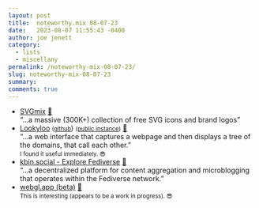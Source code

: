 ```yaml
---
layout: post
title:  noteworthy.mix 08-07-23
date:   2023-08-07 11:55:43 -0400
author: joe jenett
category:
  - lists
  - miscellany
permalink: /noteworthy-mix-08-07-23/
slug: noteworthy-mix-08-07-23
summary: 
comments: true
---
```

<ul class="links">
	<li><a title="Free SVG logos &amp; icons download | SVGmix" href="https://svgmix.com/">SVGmix</a> <a href="https://pinboard.in/u:locuna">📌</a><br>“...a massive (300K+) collection of free SVG icons and brand logos”</li>
	<li><a title="Lookyloo" href="https://www.lookyloo.eu/docs/main/">Lookyloo</a> <small>(<a href="https://github.com/Lookyloo/lookyloo">github</a></small>) <small>(<a href="https://lookyloo.circl.lu/">public instance</a>)</small> <a href="https://pinboard.in/u:tdjones">📌</a><br>“...a web interface that captures a webpage and then displays a tree of the domains, that call each other.”<br><small>I found it useful immediately. 😎</small></li>
	<li><a title="kbin.social - Explore Fediverse" href="https://kbin.social/">kbin.social - Explore Fediverse</a> <a href="https://pinboard.in/u:paparomeo">📌</a><br>“...a decentralized platform for content aggregation and microblogging that operates within the Fediverse network.”</li>
	<li><a title="webgl.app (beta)" href="https://webgl.app/">webgl.app (beta)</a> <a href="https://pinboard.in/u:kristofger">📌</a><br><small>This is interesting (appears to be a work in progress). 😎</small></li>
</ul>
<a href="https://brid.gy/publish/mastodon"></a>